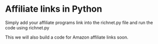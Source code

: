 # Affiliate links in Python
Simply add your affiliate programs link into the richnet.py file and run the code using richnet.py

This we will also build a code for Amazon affiliate links soon.
